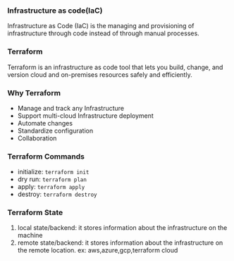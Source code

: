 ### Infrastructure as code(IaC)
Infrastructure as Code (IaC) is the managing and provisioning of infrastructure through code instead of through manual processes.

### Terraform
Terraform is an infrastructure as code tool that lets you build, change, and version cloud and on-premises resources safely and efficiently.

### Why Terraform
* Manage and track any Infrastructure
* Support multi-cloud Infrastructure deployment
* Automate changes
* Standardize configuration
* Collaboration

### Terraform Commands
* initialize: `terraform init`
* dry run: `terraform plan`
* apply: `terraform apply`
* destroy: `terraform destroy`

### Terraform State
1. local state/backend: it stores information about the infrastructure on the machine 
2. remote state/backend: it stores information about the infrastructure on the remote location. ex: aws,azure,gcp,terraform cloud
